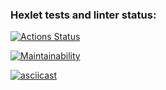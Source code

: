 ### Hexlet tests and linter status:
[![Actions Status](https://github.com/sergdemc/python-project-lvl1/workflows/hexlet-check/badge.svg)](https://github.com/sergdemc/python-project-lvl1/actions)

[![Maintainability](https://api.codeclimate.com/v1/badges/a9284bdadadf809a66ca/maintainability)](https://codeclimate.com/github/sergdemc/python-project-lvl1/maintainability)

[![asciicast](https://asciinema.org/a/UqgTcamZvVZvo2KENoq5UBoJL.svg)](https://asciinema.org/a/UqgTcamZvVZvo2KENoq5UBoJL)
